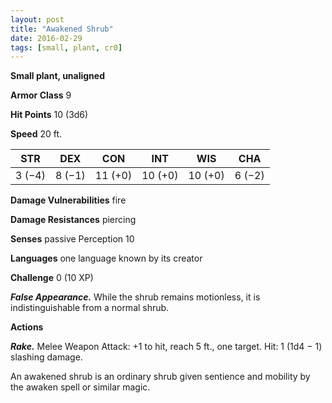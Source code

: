 ```yaml
---
layout: post
title: "Awakened Shrub"
date: 2016-02-29
tags: [small, plant, cr0]
---
```


**Small plant, unaligned**

**Armor Class** 9

**Hit Points** 10 (3d6)

**Speed** 20 ft.

|   STR   |   DEX   |   CON   |   INT   |   WIS   |   CHA   |
|:-----:|:-----:|:-----:|:-----:|:-----:|:-----:|
| 3 (−4) | 8 (−1) | 11 (+0) | 10 (+0) | 10 (+0) | 6 (−2) |

**Damage Vulnerabilities** fire 

**Damage Resistances** piercing 

**Senses** passive Perception 10 

**Languages** one language known by its creator 

**Challenge** 0 (10 XP)

***False Appearance.*** While the shrub remains motionless, it is indistinguishable from a normal shrub. 

**Actions** 

***Rake.*** Melee Weapon Attack: +1 to hit, reach 5 ft., one target. Hit: 1 (1d4 − 1) slashing damage. 

An awakened shrub is an ordinary shrub given sentience and mobility by the awaken spell or similar magic.